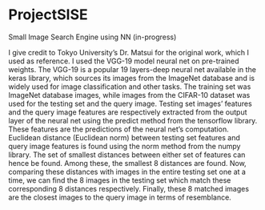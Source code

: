 # ProjectSISE
Small Image Search Engine using NN (in-progress)

I give credit to Tokyo University’s Dr. Matsui for the original work, which I used as reference. I used the VGG-19 model neural net on pre-trained weights. The VGG-19 is a popular 19 layers-deep neural net available in the keras library, which sources its images from the ImageNet database and is widely used for image classification and other tasks. The training set was ImageNet database images, while images from the CIFAR-10 dataset was used for the testing set and the query image. Testing set images’ features and the query image features are respectively extracted from the output layer of the neural net using the predict method from the tensorflow library. These features are the predictions of the neural net’s computation. Euclidean distance (Euclidean norm) between testing set features and query image features is found using the norm method from the numpy library. The set of smallest distances between either set of features can hence be found. Among these, the smallest 8 distances are found. Now, comparing these distances with images in the entire testing set one at a time, we can find the 8 images in the testing set which match these corresponding 8 distances respectively. Finally, these 8 matched images are the closest images to the query image in terms of resemblance. 
